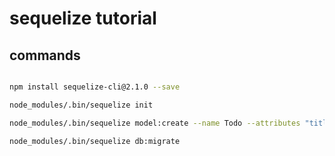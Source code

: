 # sequelize tutorial

## commands

```sh

npm install sequelize-cli@2.1.0 --save

node_modules/.bin/sequelize init

node_modules/.bin/sequelize model:create --name Todo --attributes "title:string, complete:boolean,UserId:integer"

node_modules/.bin/sequelize db:migrate


```
